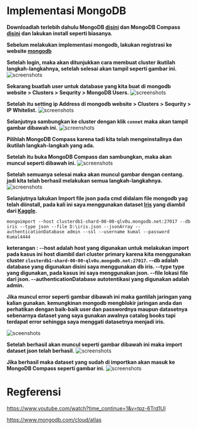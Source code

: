 # Implementasi MongoDB 
**Downloadlah terlebih dahulu MongoDB [disini](https://www.mongodb.com/download-center/community?jmp=docs) dan MongoDB Compass [disini](https://www.mongodb.com/download-center/compass) dan lakukan install seperti biasanya.**

**Sebelum melakukan implementasi mongodb, lakukan registrasi ke website [mongodb](https://www.mongodb.com/)**

**Setelah login, maka akan ditunjukkan cara membuat cluster ikutilah langkah-langkahnya, setelah selesai akan tampil seperti gambar ini.**
![screenshots](https://github.com/Nirmala01/Basis-Data-Terdistribusi-BDT-/blob/master/Tugas3_Implementasi_MongoDB/screenshots/Screenshot%20(43).png)

**Sekarang buatlah user untuk database yang kita buat di mongodb website > Clusters > Sequrity > MongoDB Users.**
![screenshots](https://github.com/Nirmala01/Basis-Data-Terdistribusi-BDT-/blob/master/Tugas3_Implementasi_MongoDB/screenshots/Screenshot%20(42).png)

**Setelah itu setting ip Address di mongodb website > Clusters > Sequrity > IP Whitelist.**
![screenshots](https://github.com/Nirmala01/Basis-Data-Terdistribusi-BDT-/blob/master/Tugas3_Implementasi_MongoDB/screenshots/Screenshot%20(41).png)

**Selanjutnya sambungkan ke cluster dengan klik ```connet``` maka akan tampil gambar dibawah ini.**
![screenshots](https://github.com/Nirmala01/Basis-Data-Terdistribusi-BDT-/blob/master/Tugas3_Implementasi_MongoDB/screenshots/Screenshot%20(46).png)

**Pilihlah MongoDB Compass karena tadi kita telah mengeinstallnya dan ikutilah langkah-langkah yang ada.**

**Setelah itu buka MongoDB Compass dan sambungkan, maka akan muncul seperti dibawah ini.**
![screenshots](https://github.com/Nirmala01/Basis-Data-Terdistribusi-BDT-/blob/master/Tugas3_Implementasi_MongoDB/screenshots/Screenshot%20(45).png)

**Setelah semuanya selesai maka akan muncul gambar dengan centang. jadi kita telah berhasil melakukan semua langkah-langkahnya.**
![screenshots](https://github.com/Nirmala01/Basis-Data-Terdistribusi-BDT-/blob/master/Tugas3_Implementasi_MongoDB/screenshots/Screenshot%20(44).png)

**Selanjutnya lakukan Import file json pada cmd didalam file mongodb yag telah diinstall, pada kali ini saya menggunakan dataset [Iris](https://storage.googleapis.com/kaggle-datasets/20079/26025/iris.json?GoogleAccessId=web-data@kaggle-161607.iam.gserviceaccount.com&Expires=1553685532&Signature=boM5JGwDNLha7lJCFBl433HZOg%2BSufZgC8tV1fjobZSaC8sny0dG%2FwYgKCnBUWP6uhCT5Czx7%2FmKn42UShpfkMibExT6pLEIb0cSaFWpmzm9lL2BVTAA3IILt0J9cwOmVe0aivwyXbfDNcLtM0FerrPDAWFwqSdl22WEZil4X3RwQigxUq5t%2BCnLU1X7Gz77oy9Tdq2JbAjIrSQfSLCUOnxouiXeN8H%2BN7us1Yl4gGbjgOXuerRqZYGxjB3t0UnzsH%2FbzKyT5bA4RXxhpHAs82IZ%2FrEfn75odJZCCOpi8RHBnlObHPLb%2FaKGixZaFjt%2Fc1fIQ%2FXi8m%2BqzEwi8nSbjg%3D%3D) yang diambil dari [Kaggle](https://www.kaggle.com/).**
```
mongoimport --host clusterdb1-shard-00-00-qlv0u.mongodb.net:27017 --db iris --type json --file D:\iris.json --jsonArray --authenticationDatabase admin --ssl --username kumal --password Kumal4444
```
**keterangan :
--host adalah host yang digunakan untuk melakukan import pada kasus ini host diambil dari cluster primary karena kita menggunakan cluster ```clusterdb1-shard-00-00-qlv0u.mongodb.net:27017```.
--db adalah database yang digunakan disini saya menggunakan db iris.
--type type yang digunakan, pada kasus ini saya menggunakan json.
--file lokasi file dari json.
--authenticationDatabase autotentikasi yang digunakan adalah admin.**

**Jika muncul error seperti gambar dibawah ini maka gantilah jaringan yang kalian gunakan. kemungkinan mongodb mengblokir jaringan anda dan perhatikan dengan baik-baik user dan passwordnya maupun datasetnya sebenarnya dataset yang saya gunakan awalnya catalog books tapi terdapat error sehingga saya menggati datasetnya menjadi iris.**

![sceenshots](https://github.com/Nirmala01/Basis-Data-Terdistribusi-BDT-/blob/master/Tugas3_Implementasi_MongoDB/screenshots/error.PNG)

**Setelah berhasil akan muncul seperti gambar dibawah ini maka import dataset json telah berhasil.**
![screenshots](https://github.com/Nirmala01/Basis-Data-Terdistribusi-BDT-/blob/master/Tugas3_Implementasi_MongoDB/screenshots/import.PNG)

**Jika berhasil maka dataset yang sudah di importkan akan masuk ke MongoDB Compass seperti gambar ini.**
![screenshots](https://github.com/Nirmala01/Basis-Data-Terdistribusi-BDT-/blob/master/Tugas3_Implementasi_MongoDB/screenshots/Screenshot%20(40).png)

# Regferensi
https://www.youtube.com/watch?time_continue=1&v=tpz-6Trd1UI

https://www.mongodb.com/cloud/atlas



